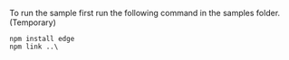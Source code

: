 To run the sample first run the following command in the samples folder. (Temporary)

```
npm install edge
npm link ..\
```

